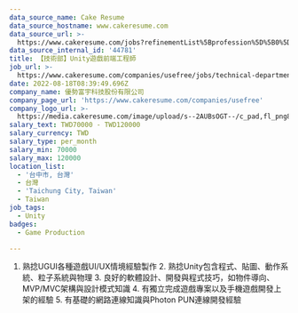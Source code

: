 ```yaml
---
data_source_name: Cake Resume
data_source_hostname: www.cakeresume.com
data_source_url: >-
  https://www.cakeresume.com/jobs?refinementList%5Bprofession%5D%5B0%5D=game-production&range%5Bsalary_range%5D%5Bmin%5D=1000000
data_source_internal_id: '44781'
title: 【技術部】Unity遊戲前端工程師
job_url: >-
  https://www.cakeresume.com/companies/usefree/jobs/technical-department-unity-game-front-end-engineer
date: 2022-08-18T08:39:49.696Z
company_name: 優勢富宇科技股份有限公司
company_page_url: 'https://www.cakeresume.com/companies/usefree'
company_logo_url: >-
  https://media.cakeresume.com/image/upload/s--2AUBsOGT--/c_pad,fl_png8,h_200,w_200/v1654653465/f2sh2tgsi3zxq3e98gwp.png
salary_text: TWD70000 - TWD120000
salary_currency: TWD
salary_type: per_month
salary_min: 70000
salary_max: 120000
location_list:
  - '台中市, 台灣'
  - 台灣
  - 'Taichung City, Taiwan'
  - Taiwan
job_tags:
  - Unity
badges:
  - Game Production

---
```


1. 熟捻UGUI各種遊戲UI/UX情境經驗製作 2. 熟捻Unity包含程式、貼圖、動作系統、粒子系統與物理 3. 良好的軟體設計、開發與程式技巧，如物件導向、MVP/MVC架構與設計模式知識 4. 有獨立完成遊戲專案以及手機遊戲開發上架的經驗 5. 有基礎的網路連線知識與Photon PUN連線開發經驗